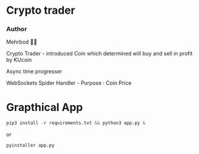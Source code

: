 # Crypto trader
### Author
Mehrbod :man_technologist:

Crypto Trader - introduced Coin which determined will buy and sell in profit by KUcoin

Async time progresser

WebSockets Spider Handler - Purpose : Coin Price

# Grapthical App
``` python
pip3 install -r requirements.txt && python3 app.py &
```
or
```python
pyinstaller app.py
```
